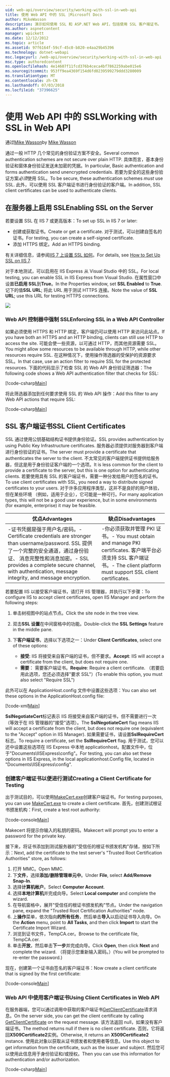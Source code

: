 ```yaml
---
uid: web-api/overview/security/working-with-ssl-in-web-api
title: 使用 Web API 中的 SSL |Microsoft Docs
author: MikeWasson
description: 演示如何使用 SSL 和 ASP.NET Web API，包括使用 SSL 客户端证书。
ms.author: aspnetcontent
manager: wpickett
ms.date: 12/12/2012
ms.topic: article
ms.assetid: 97f6164f-59cf-45c0-b820-e4aa29b45396
ms.technology: dotnet-webapi
msc.legacyurl: /web-api/overview/security/working-with-ssl-in-web-api
msc.type: authoredcontent
ms.openlocfilehash: 4e14607f11fcd376b4ceca4bf7862259abe015e6
ms.sourcegitcommit: 953ff9ea4369f154d6fd0239599279ddd3280009
ms.translationtype: MT
ms.contentlocale: zh-CN
ms.lasthandoff: 07/03/2018
ms.locfileid: "37396625"
---
```

<a name="working-with-ssl-in-web-api"></a><span data-ttu-id="ab50f-103">使用 Web API 中的 SSL</span><span class="sxs-lookup"><span data-stu-id="ab50f-103">Working with SSL in Web API</span></span>
====================
<span data-ttu-id="ab50f-104">通过[Mike Wasson](https://github.com/MikeWasson)</span><span class="sxs-lookup"><span data-stu-id="ab50f-104">by [Mike Wasson](https://github.com/MikeWasson)</span></span>

<span data-ttu-id="ab50f-105">通过一般 HTTP 几个常见的身份验证方案不安全。</span><span class="sxs-lookup"><span data-stu-id="ab50f-105">Several common authentication schemes are not secure over plain HTTP.</span></span> <span data-ttu-id="ab50f-106">具体而言，基本身份验证和窗体身份验证发送未加密的凭据。</span><span class="sxs-lookup"><span data-stu-id="ab50f-106">In particular, Basic authentication and forms authentication send unencrypted credentials.</span></span> <span data-ttu-id="ab50f-107">若要为安全的这些身份验证方案*必须*使用 SSL。</span><span class="sxs-lookup"><span data-stu-id="ab50f-107">To be secure, these authentication schemes *must* use SSL.</span></span> <span data-ttu-id="ab50f-108">此外，可以使用 SSL 客户端证书进行身份验证的客户端。</span><span class="sxs-lookup"><span data-stu-id="ab50f-108">In addition, SSL client certificates can be used to authenticate clients.</span></span>

## <a name="enabling-ssl-on-the-server"></a><span data-ttu-id="ab50f-109">在服务器上启用 SSL</span><span class="sxs-lookup"><span data-stu-id="ab50f-109">Enabling SSL on the Server</span></span>

<span data-ttu-id="ab50f-110">若要设置 SSL 在 IIS 7 或更高版本：</span><span class="sxs-lookup"><span data-stu-id="ab50f-110">To set up SSL in IIS 7 or later:</span></span>

- <span data-ttu-id="ab50f-111">创建或获取证书。</span><span class="sxs-lookup"><span data-stu-id="ab50f-111">Create or get a certificate.</span></span> <span data-ttu-id="ab50f-112">对于测试，可以创建自签名的证书。</span><span class="sxs-lookup"><span data-stu-id="ab50f-112">For testing, you can create a self-signed certificate.</span></span>
- <span data-ttu-id="ab50f-113">添加 HTTPS 绑定。</span><span class="sxs-lookup"><span data-stu-id="ab50f-113">Add an HTTPS binding.</span></span>

<span data-ttu-id="ab50f-114">有关详细信息，请参阅[IIS 7 上设置 SSL 如何](https://www.iis.net/learn/manage/configuring-security/how-to-set-up-ssl-on-iis)。</span><span class="sxs-lookup"><span data-stu-id="ab50f-114">For details, see [How to Set Up SSL on IIS 7](https://www.iis.net/learn/manage/configuring-security/how-to-set-up-ssl-on-iis).</span></span>

<span data-ttu-id="ab50f-115">对于本地测试，可以启用在 IIS Express 从 Visual Studio 中的 SSL。</span><span class="sxs-lookup"><span data-stu-id="ab50f-115">For local testing, you can enable SSL in IIS Express from Visual Studio.</span></span> <span data-ttu-id="ab50f-116">在属性窗口中设置**已启用 SSL**到**True**。</span><span class="sxs-lookup"><span data-stu-id="ab50f-116">In the Properties window, set **SSL Enabled** to **True**.</span></span> <span data-ttu-id="ab50f-117">记下的值**SSL URL**; 将此 URL 用于测试 HTTPS 连接。</span><span class="sxs-lookup"><span data-stu-id="ab50f-117">Note the value of **SSL URL**; use this URL for testing HTTPS connections.</span></span>

![](working-with-ssl-in-web-api/_static/image1.png)

### <a name="enforcing-ssl-in-a-web-api-controller"></a><span data-ttu-id="ab50f-118">Web API 控制器中强制 SSL</span><span class="sxs-lookup"><span data-stu-id="ab50f-118">Enforcing SSL in a Web API Controller</span></span>

<span data-ttu-id="ab50f-119">如果必须使用 HTTPS 和 HTTP 绑定，客户端仍可以使用 HTTP 来访问此站点。</span><span class="sxs-lookup"><span data-stu-id="ab50f-119">If you have both an HTTPS and an HTTP binding, clients can still use HTTP to access the site.</span></span> <span data-ttu-id="ab50f-120">可能会使一些资源，以可通过 HTTP，而其他资源需要 SSL。</span><span class="sxs-lookup"><span data-stu-id="ab50f-120">You might allow some resources to be available through HTTP, while other resources require SSL.</span></span> <span data-ttu-id="ab50f-121">在这种情况下，使用操作筛选器的受保护的资源要求 SSL。</span><span class="sxs-lookup"><span data-stu-id="ab50f-121">In that case, use an action filter to require SSL for the protected resources.</span></span> <span data-ttu-id="ab50f-122">下面的代码显示了检查 SSL 的 Web API 身份验证筛选器：</span><span class="sxs-lookup"><span data-stu-id="ab50f-122">The following code shows a Web API authentication filter that checks for SSL:</span></span>

[!code-csharp[Main](working-with-ssl-in-web-api/samples/sample1.cs)]

<span data-ttu-id="ab50f-123">将此筛选器添加到任何要求使用 SSL 的 Web API 操作：</span><span class="sxs-lookup"><span data-stu-id="ab50f-123">Add this filter to any Web API actions that require SSL:</span></span>

[!code-csharp[Main](working-with-ssl-in-web-api/samples/sample2.cs)]

## <a name="ssl-client-certificates"></a><span data-ttu-id="ab50f-124">SSL 客户端证书</span><span class="sxs-lookup"><span data-stu-id="ab50f-124">SSL Client Certificates</span></span>

<span data-ttu-id="ab50f-125">SSL 通过使用公钥基础结构证书提供身份验证。</span><span class="sxs-lookup"><span data-stu-id="ab50f-125">SSL provides authentication by using Public Key Infrastructure certificates.</span></span> <span data-ttu-id="ab50f-126">服务器必须提供对服务器到客户端进行身份验证的证书。</span><span class="sxs-lookup"><span data-stu-id="ab50f-126">The server must provide a certificate that authenticates the server to the client.</span></span> <span data-ttu-id="ab50f-127">不太常见的客户端提供证书提供给服务器，但这是用于身份验证客户端的一个选项。</span><span class="sxs-lookup"><span data-stu-id="ab50f-127">It is less common for the client to provide a certificate to the server, but this is one option for authenticating clients.</span></span> <span data-ttu-id="ab50f-128">若要使用具有 SSL 的客户端证书，需要一种分发给用户的签名的证书。</span><span class="sxs-lookup"><span data-stu-id="ab50f-128">To use client certificates with SSL, you need a way to distribute signed certificates to your users.</span></span> <span data-ttu-id="ab50f-129">对于许多应用程序类型，这并不是良好的用户体验，但在某些环境 （例如，适用于企业），它可能是一种可行。</span><span class="sxs-lookup"><span data-stu-id="ab50f-129">For many application types, this will not be a good user experience, but in some environments (for example, enterprise) it may be feasible.</span></span>

| <span data-ttu-id="ab50f-130">优点</span><span class="sxs-lookup"><span data-stu-id="ab50f-130">Advantages</span></span> | <span data-ttu-id="ab50f-131">缺点</span><span class="sxs-lookup"><span data-stu-id="ab50f-131">Disadvantages</span></span> |
| --- | --- |
| <span data-ttu-id="ab50f-132">-证书凭据是强于用户名/密码。</span><span class="sxs-lookup"><span data-stu-id="ab50f-132">- Certificate credentials are stronger than username/password.</span></span> <span data-ttu-id="ab50f-133">SSL 提供了一个完整的安全通道，通过身份验证、 消息完整性和消息加密。</span><span class="sxs-lookup"><span data-stu-id="ab50f-133">- SSL provides a complete secure channel, with authentication, message integrity, and message encryption.</span></span> | <span data-ttu-id="ab50f-134">-你必须获取并管理 PKI 证书。</span><span class="sxs-lookup"><span data-stu-id="ab50f-134">- You must obtain and manage PKI certificates.</span></span> <span data-ttu-id="ab50f-135">客户端平台必须支持 SSL 客户端证书。</span><span class="sxs-lookup"><span data-stu-id="ab50f-135">- The client platform must support SSL client certificates.</span></span> |

<span data-ttu-id="ab50f-136">若要配置 IIS 以接受客户端证书，请打开 IIS 管理器，并执行以下步骤：</span><span class="sxs-lookup"><span data-stu-id="ab50f-136">To configure IIS to accept client certificates, open IIS Manager and perform the following steps:</span></span>

1. <span data-ttu-id="ab50f-137">单击树视图中的站点节点。</span><span class="sxs-lookup"><span data-stu-id="ab50f-137">Click the site node in the tree view.</span></span>
2. <span data-ttu-id="ab50f-138">双击**SSL 设置**在中间窗格中的功能。</span><span class="sxs-lookup"><span data-stu-id="ab50f-138">Double-click the **SSL Settings** feature in the middle pane.</span></span>
3. <span data-ttu-id="ab50f-139">下**客户端证书**，选择以下选项之一：</span><span class="sxs-lookup"><span data-stu-id="ab50f-139">Under **Client Certificates**, select one of these options:</span></span> 

    - <span data-ttu-id="ab50f-140">**接受**: IIS 将接受来自客户端的证书，但不要求。</span><span class="sxs-lookup"><span data-stu-id="ab50f-140">**Accept**: IIS will accept a certificate from the client, but does not require one.</span></span>
    - <span data-ttu-id="ab50f-141">**需要**： 需要客户端证书。</span><span class="sxs-lookup"><span data-stu-id="ab50f-141">**Require**: Require a client certificate.</span></span> <span data-ttu-id="ab50f-142">（若要启用此选项，您还必须选择"要求 SSL"）</span><span class="sxs-lookup"><span data-stu-id="ab50f-142">(To enable this option, you must also select "Require SSL")</span></span>

<span data-ttu-id="ab50f-143">此外可以在 ApplicationHost.config 文件中设置这些选项：</span><span class="sxs-lookup"><span data-stu-id="ab50f-143">You can also set these options in the ApplicationHost.config file:</span></span>

[!code-xml[Main](working-with-ssl-in-web-api/samples/sample3.xml)]

<span data-ttu-id="ab50f-144">**SslNegotiateCert**标记表示 IIS 将接受来自客户端的证书，但不需要进行一次 （等效于在 IIS 管理器的"接受"选项）。</span><span class="sxs-lookup"><span data-stu-id="ab50f-144">The **SslNegotiateCert** flag means IIS will accept a certificate from the client, but does not require one (equivalent to the "Accept" option in IIS Manager).</span></span> <span data-ttu-id="ab50f-145">如果需要证书，请设置**SslRequireCert**标志。</span><span class="sxs-lookup"><span data-stu-id="ab50f-145">To require a certificate, set the **SslRequireCert** flag.</span></span> <span data-ttu-id="ab50f-146">用于测试，您可以还中设置这些选项在 IIS Express 中本地 applicationhost。配置文件中，位于"Documents\IISExpress\config"。</span><span class="sxs-lookup"><span data-stu-id="ab50f-146">For testing, you can also set these options in IIS Express, in the local applicationhost.Config file, located in "Documents\IISExpress\config".</span></span>

### <a name="creating-a-client-certificate-for-testing"></a><span data-ttu-id="ab50f-147">创建客户端证书以便进行测试</span><span class="sxs-lookup"><span data-stu-id="ab50f-147">Creating a Client Certificate for Testing</span></span>

<span data-ttu-id="ab50f-148">出于测试目的，可以使用[MakeCert.exe](https://msdn.microsoft.com/library/bfsktky3.aspx)创建客户端证书。</span><span class="sxs-lookup"><span data-stu-id="ab50f-148">For testing purposes, you can use [MakeCert.exe](https://msdn.microsoft.com/library/bfsktky3.aspx) to create a client certificate.</span></span> <span data-ttu-id="ab50f-149">首先，创建测试根证书颁发机构：</span><span class="sxs-lookup"><span data-stu-id="ab50f-149">First, create a test root authority:</span></span>

[!code-console[Main](working-with-ssl-in-web-api/samples/sample4.cmd)]

<span data-ttu-id="ab50f-150">Makecert 将提示你输入的私钥的密码。</span><span class="sxs-lookup"><span data-stu-id="ab50f-150">Makecert will prompt you to enter a password for the private key.</span></span>

<span data-ttu-id="ab50f-151">接下来，将证书添加到测试服务器的"受信任的根证书颁发机构"存储，按如下所示：</span><span class="sxs-lookup"><span data-stu-id="ab50f-151">Next, add the certificate to the test server's "Trusted Root Certification Authorities" store, as follows:</span></span>

1. <span data-ttu-id="ab50f-152">打开 MMC。</span><span class="sxs-lookup"><span data-stu-id="ab50f-152">Open MMC.</span></span>
2. <span data-ttu-id="ab50f-153">下**文件**，选择**添加/删除管理单元中**。</span><span class="sxs-lookup"><span data-stu-id="ab50f-153">Under **File**, select **Add/Remove Snap-In**.</span></span>
3. <span data-ttu-id="ab50f-154">选择**计算机帐户**。</span><span class="sxs-lookup"><span data-stu-id="ab50f-154">Select **Computer Account**.</span></span>
4. <span data-ttu-id="ab50f-155">选择**本地计算机**并完成向导。</span><span class="sxs-lookup"><span data-stu-id="ab50f-155">Select **Local computer** and complete the wizard.</span></span>
5. <span data-ttu-id="ab50f-156">在导航窗格中，展开"受信任的根证书颁发机构"节点。</span><span class="sxs-lookup"><span data-stu-id="ab50f-156">Under the navigation pane, expand the "Trusted Root Certification Authorities" node.</span></span>
6. <span data-ttu-id="ab50f-157">上**操作**菜单，依次指向**的所有任务**，然后单击**导入**以启动证书导入向导。</span><span class="sxs-lookup"><span data-stu-id="ab50f-157">On the **Action** menu, point to **All Tasks**, and then click **Import** to start the Certificate Import Wizard.</span></span>
7. <span data-ttu-id="ab50f-158">浏览到证书文件，TempCA.cer。</span><span class="sxs-lookup"><span data-stu-id="ab50f-158">Browse to the certificate file, TempCA.cer.</span></span>
8. <span data-ttu-id="ab50f-159">单击**开放**，然后单击**下一步**并完成向导。</span><span class="sxs-lookup"><span data-stu-id="ab50f-159">Click **Open**, then click **Next** and complete the wizard.</span></span> <span data-ttu-id="ab50f-160">（将提示您重新输入密码。）</span><span class="sxs-lookup"><span data-stu-id="ab50f-160">(You will be prompted to re-enter the password.)</span></span>

<span data-ttu-id="ab50f-161">现在，创建第一个证书由签名的客户端证书：</span><span class="sxs-lookup"><span data-stu-id="ab50f-161">Now create a client certificate that is signed by the first certificate:</span></span>

[!code-console[Main](working-with-ssl-in-web-api/samples/sample5.cmd)]

### <a name="using-client-certificates-in-web-api"></a><span data-ttu-id="ab50f-162">Web API 中使用客户端证书</span><span class="sxs-lookup"><span data-stu-id="ab50f-162">Using Client Certificates in Web API</span></span>

<span data-ttu-id="ab50f-163">在服务器端，您可以通过调用中获取的客户端证书[GetClientCertificate](https://msdn.microsoft.com/library/system.net.http.httprequestmessageextensions.getclientcertificate.aspx)请求消息。</span><span class="sxs-lookup"><span data-stu-id="ab50f-163">On the server side, you can get the client certificate by calling [GetClientCertificate](https://msdn.microsoft.com/library/system.net.http.httprequestmessageextensions.getclientcertificate.aspx) on the request message.</span></span> <span data-ttu-id="ab50f-164">该方法返回 null，如果没有客户端证书。</span><span class="sxs-lookup"><span data-stu-id="ab50f-164">The method returns null if there is no client certificate.</span></span> <span data-ttu-id="ab50f-165">否则，它将返回**X509Certificate2**实例。</span><span class="sxs-lookup"><span data-stu-id="ab50f-165">Otherwise, it returns an **X509Certificate2** instance.</span></span> <span data-ttu-id="ab50f-166">使用此对象以获取从证书颁发者和使用者等信息。</span><span class="sxs-lookup"><span data-stu-id="ab50f-166">Use this object to get information from the certificate, such as the issuer and subject.</span></span> <span data-ttu-id="ab50f-167">然后您可以使用此信息用于身份验证和/或授权。</span><span class="sxs-lookup"><span data-stu-id="ab50f-167">Then you can use this information for authentication and/or authorization.</span></span>

[!code-csharp[Main](working-with-ssl-in-web-api/samples/sample6.cs)]
